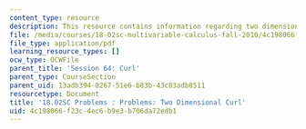 ```yaml
---
content_type: resource
description: This resource contains information regarding two dimensional curl.
file: /media/courses/18-02sc-multivariable-calculus-fall-2010/4c198066f23c4ec6b9e3b706da72edb1_MIT18_02SC_pb_64_quest.pdf
file_type: application/pdf
learning_resource_types: []
ocw_type: OCWFile
parent_title: 'Session 64: Curl'
parent_type: CourseSection
parent_uid: 13adb394-0267-51e6-b83b-43c03adb8511
resourcetype: Document
title: '18.02SC Problems : Problems: Two Dimensional Curl'
uid: 4c198066-f23c-4ec6-b9e3-b706da72edb1
---
```

